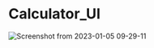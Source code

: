 # Calculator_UI

![Screenshot from 2023-01-05 09-29-11](https://user-images.githubusercontent.com/84084155/210699048-ee1cdad3-e504-4a36-bb28-6e2affa11d98.png)
